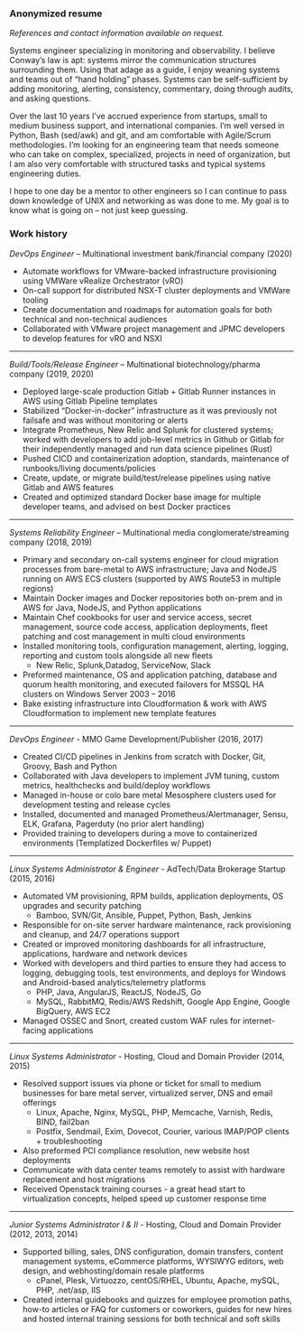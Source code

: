 ### Anonymized resume

_References and contact information available on request._

Systems engineer specializing in monitoring and observability. I believe
Conway’s law is apt: systems mirror the communication structures surrounding
them. Using that adage as a guide, I enjoy weaning systems and teams out of
“hand holding” phases. Systems can be self-sufficient by adding monitoring,
alerting, consistency, commentary, doing through audits, and asking questions.

Over the last 10 years I’ve accrued experience from startups, small to medium
business support, and international companies. I’m well versed in Python, Bash
(sed/awk) and git, and am comfortable with Agile/Scrum methodologies. I’m
looking for an engineering team that needs someone who can take on complex,
specialized, projects in need of organization, but I am also very comfortable
with structured tasks and typical systems engineering duties.

I hope to one day be a mentor to other engineers so I can continue to pass down
knowledge of UNIX and networking as was done to me. My goal is to know what is
going on – not just keep guessing. 

### Work history

*DevOps Engineer* – Multinational investment bank/financial company (2020)
-	Automate workflows for VMware-backed infrastructure provisioning using VMWare
	vRealize Orchestrator (vRO)
-	On-call support for distributed NSX-T cluster deployments and VMWare tooling
-	Create documentation and roadmaps for automation goals for both technical and
	non-technical audiences
-	Collaborated with VMware project management and JPMC developers to develop
	features for vRO and NSXI
---

*Build/Tools/Release Engineer* – Multinational biotechnology/pharma company
(2019, 2020)
-	Deployed large-scale production Gitlab + Gitlab Runner instances in AWS using
	Gitlab Pipeline templates
-	Stabilized “Docker-in-docker” infrastructure as it was previously not failsafe
	and was without monitoring or alerts
-	Integrate Prometheus, New Relic and Splunk for clustered systems; worked with
	developers to add job-level metrics in Github or Gitlab for their
independently managed and run data science pipelines (Rust)
-	Pushed CICD and containerization adoption, standards, maintenance of
	runbooks/living documents/policies
-	Create, update, or migrate build/test/release pipelines using native Gitlab
	and AWS features
-	Created and optimized standard Docker base image for multiple developer teams,
	and advised on best Docker practices 
---

*Systems Reliability Engineer* – Multinational media conglomerate/streaming
company (2018, 2019)
-	Primary and secondary on-call systems engineer for cloud migration processes
	from bare-metal to AWS infrastructure; Java and NodeJS running on AWS ECS
clusters (supported by AWS Route53 in multiple regions) 
-	Maintain Docker images and Docker repositories both on-prem and in AWS for
	Java, NodeJS, and Python applications
-	Maintain Chef cookbooks for user and service access, secret management, source
	code access, application deployments, fleet patching and cost management in
multi cloud environments
-	Installed monitoring tools, configuration management, alerting, logging,
	reporting and custom tools alongside all new fleets
    - New Relic, Splunk,Datadog, ServiceNow, Slack
-	Preformed maintenance, OS and application patching, database and quorum health
	monitoring, and executed failovers for MSSQL HA clusters on Windows Server
2003 – 2016
-	Bake existing infrastructure into Cloudformation & work with AWS
	Cloudformation to implement new template features
---

*DevOps Engineer* - MMO Game Development/Publisher (2016, 2017)
-	Created CI/CD pipelines in Jenkins from scratch with Docker, Git, Groovy,
	Bash and Python
-	Collaborated with Java developers to implement JVM tuning, custom metrics,
	healthchecks and build/deploy workflows
-	Managed in-house or colo bare metal Mesosphere clusters used for development
	testing and release cycles
-	Installed, documented and managed Prometheus/Alertmanager, Sensu, ELK,
	Grafana, Pagerduty (no prior alert handling)
-	Provided training to developers during a move to containerized environments
	(Templatized Dockerfiles w/ Puppet)
---

*Linux Systems Administrator & Engineer* - AdTech/Data Brokerage Startup (2015,
2016)
-	Automated VM provisioning, RPM builds, application deployments, OS upgrades
	and security patching
    -	Bamboo, SVN/Git, Ansible, Puppet, Python, Bash, Jenkins
-	Responsible for on-site server hardware maintenance, rack provisioning and
	cleanup, and 24/7 operations support
-	Created or improved monitoring dashboards for all infrastructure,
	applications, hardware and network devices 
-	Worked with developers and third parties to ensure they had access to logging,
	debugging tools, test environments, and deploys for Windows and Android-based
analytics/telemetry platforms
    -	PHP, Java, AngularJS, ReactJS, NodeJS, Go
    -	MySQL, RabbitMQ, Redis/AWS Redshift, Google App Engine, Google BigQuery, AWS
  	  EC2
-	Managed OSSEC and Snort, created custom WAF rules for internet-facing
	applications
---

*Linux Systems Administrator* - Hosting, Cloud and Domain Provider (2014, 2015)
-	Resolved support issues via phone or ticket for small to medium businesses for
	bare metal server, virtualized server, DNS and email offerings
    -	Linux, Apache, Nginx, MySQL, PHP, Memcache, Varnish, Redis, BIND, fail2ban
    -	Postfix, Sendmail, Exim, Dovecot, Courier, various IMAP/POP clients +
  	  troubleshooting
-	Also preformed PCI compliance resolution, new website host deployments
-	Communicate with data center teams remotely to assist with hardware
	replacement and host migrations 
-	Received Openstack training courses - a great head start to virtualization
	concepts, helped speed up customer response time
---

*Junior Systems Administrator I & II* - Hosting, Cloud and Domain Provider
(2012, 2013, 2014)
-	Supported billing, sales, DNS configuration, domain transfers, content
	management systems, eCommerce platforms, WYSIWYG editors, web design, and
webhosting/domain resale platforms
    -	cPanel, Plesk, Virtuozzo, centOS/RHEL, Ubuntu, Apache, mySQL, PHP, .net/asp,
  	  IIS
-	Created internal guidebooks and quizzes for employee promotion paths, how-to
	articles or FAQ for customers or coworkers, guides for new hires and hosted
internal training sessions for both technical and soft skills
